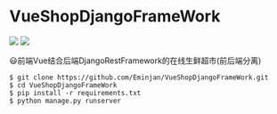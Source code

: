 # VueShopDjangoFrameWork
![](https://img.shields.io/badge/language-Python3.4+-blue.svg)
![](https://img.shields.io/badge/FrameWork-Django1.9-green.svg)

😃前端Vue结合后端DjangoRestFramework的在线生鲜超市(前后端分离)


```
$ git clone https://github.com/Eminjan/VueShopDjangoFrameWork.git
$ cd VueShopDjangoFrameWork
$ pip install -r requirements.txt 
$ python manage.py runserver
```
